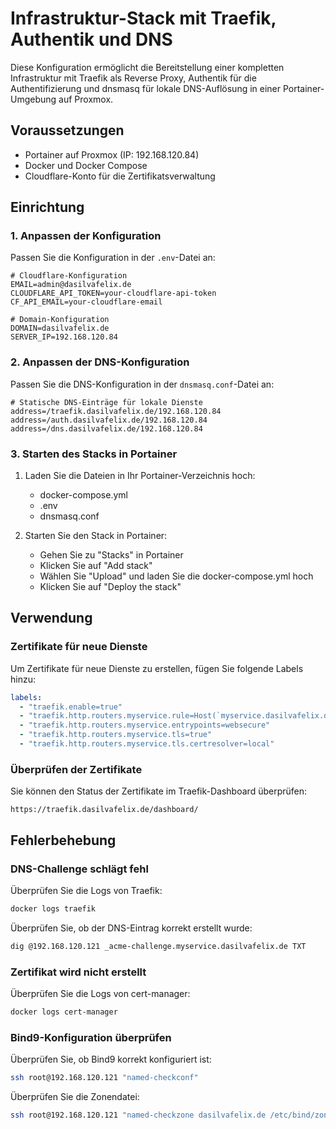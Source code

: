 # Infrastruktur-Stack mit Traefik, Authentik und DNS

Diese Konfiguration ermöglicht die Bereitstellung einer kompletten Infrastruktur mit Traefik als Reverse Proxy, Authentik für die Authentifizierung und dnsmasq für lokale DNS-Auflösung in einer Portainer-Umgebung auf Proxmox.

## Voraussetzungen

- Portainer auf Proxmox (IP: 192.168.120.84)
- Docker und Docker Compose
- Cloudflare-Konto für die Zertifikatsverwaltung

## Einrichtung

### 1. Anpassen der Konfiguration

Passen Sie die Konfiguration in der `.env`-Datei an:

```
# Cloudflare-Konfiguration
EMAIL=admin@dasilvafelix.de
CLOUDFLARE_API_TOKEN=your-cloudflare-api-token
CF_API_EMAIL=your-cloudflare-email

# Domain-Konfiguration
DOMAIN=dasilvafelix.de
SERVER_IP=192.168.120.84
```

### 2. Anpassen der DNS-Konfiguration

Passen Sie die DNS-Konfiguration in der `dnsmasq.conf`-Datei an:

```
# Statische DNS-Einträge für lokale Dienste
address=/traefik.dasilvafelix.de/192.168.120.84
address=/auth.dasilvafelix.de/192.168.120.84
address=/dns.dasilvafelix.de/192.168.120.84
```

### 3. Starten des Stacks in Portainer

1. Laden Sie die Dateien in Ihr Portainer-Verzeichnis hoch:
   - docker-compose.yml
   - .env
   - dnsmasq.conf

2. Starten Sie den Stack in Portainer:
   - Gehen Sie zu "Stacks" in Portainer
   - Klicken Sie auf "Add stack"
   - Wählen Sie "Upload" und laden Sie die docker-compose.yml hoch
   - Klicken Sie auf "Deploy the stack"

## Verwendung

### Zertifikate für neue Dienste

Um Zertifikate für neue Dienste zu erstellen, fügen Sie folgende Labels hinzu:

```yaml
labels:
  - "traefik.enable=true"
  - "traefik.http.routers.myservice.rule=Host(`myservice.dasilvafelix.de`)"
  - "traefik.http.routers.myservice.entrypoints=websecure"
  - "traefik.http.routers.myservice.tls=true"
  - "traefik.http.routers.myservice.tls.certresolver=local"
```

### Überprüfen der Zertifikate

Sie können den Status der Zertifikate im Traefik-Dashboard überprüfen:

```
https://traefik.dasilvafelix.de/dashboard/
```

## Fehlerbehebung

### DNS-Challenge schlägt fehl

Überprüfen Sie die Logs von Traefik:

```bash
docker logs traefik
```

Überprüfen Sie, ob der DNS-Eintrag korrekt erstellt wurde:

```bash
dig @192.168.120.121 _acme-challenge.myservice.dasilvafelix.de TXT
```

### Zertifikat wird nicht erstellt

Überprüfen Sie die Logs von cert-manager:

```bash
docker logs cert-manager
```

### Bind9-Konfiguration überprüfen

Überprüfen Sie, ob Bind9 korrekt konfiguriert ist:

```bash
ssh root@192.168.120.121 "named-checkconf"
```

Überprüfen Sie die Zonendatei:

```bash
ssh root@192.168.120.121 "named-checkzone dasilvafelix.de /etc/bind/zones/db.dasilvafelix.de"
```

